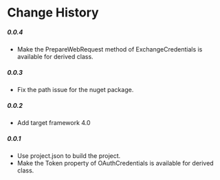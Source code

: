 # Change History

##### 0.0.4

- Make the PrepareWebRequest method of ExchangeCredentials is available for derived class.

##### 0.0.3

- Fix the path issue for the nuget package.

##### 0.0.2

- Add target framework 4.0

##### 0.0.1

- Use project.json to build the project.
- Make the Token property of OAuthCredentials is available for derived class.